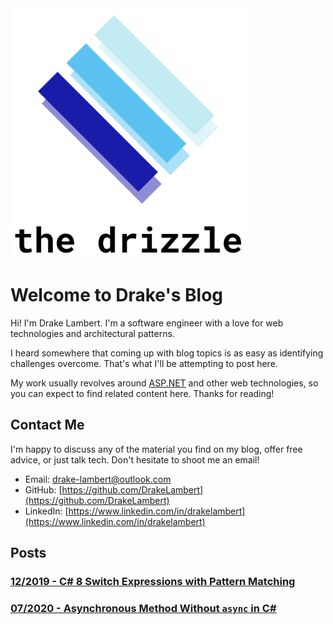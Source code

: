 <img src="/media/logo_transparent_cropped_text.png" alt="the drizzle logo" height="400"/>

# Welcome to Drake's Blog

Hi! I'm Drake Lambert. I'm a software engineer with a love for web technologies and architectural patterns.

I heard somewhere that coming up with blog topics is as easy as identifying challenges overcome. That's what I'll be attempting to post here.

My work usually revolves around [ASP.NET](https://dotnet.microsoft.com/apps/aspnet) and other web technologies, so you can expect to find related content here. Thanks for reading!

## Contact Me

I'm happy to discuss any of the material you find on my blog, offer free advice, or just talk tech. Don't hesitate to shoot me an email!

- Email: [drake-lambert@outlook.com](mailto:drake-lambert@outlook.com)
- GitHub: [https://github.com/DrakeLambert](https://github.com/DrakeLambert)
- LinkedIn: [https://www.linkedin.com/in/drakelambert](https://www.linkedin.com/in/drakelambert)

## Posts

### [12/2019 - C# 8 Switch Expressions with Pattern Matching](/2019/12/C%23-8-Switch-Expressions-with-Pattern-Matching)

### [07/2020 - Asynchronous Method Without `async` in C#](/2020/07/Asynchronous-Method-Without-async-in-C%23)